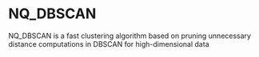 # NQ_DBSCAN
NQ_DBSCAN is a fast clustering algorithm based on pruning unnecessary distance computations in DBSCAN for high-dimensional data
